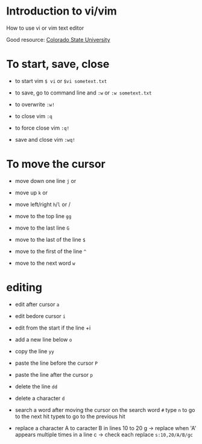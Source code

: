 # Introduction to vi/vim


How to use vi or vim text editor

Good resource: [Colorado State University](https://www.cs.colostate.edu/helpdocs/vi.html)

# To start, save, close

* to start vim
`$ vi` or `$vi sometext.txt`

* to save, go to command line and
`:w` or `:w sometext.txt`

* to overwrite
`:w!`

* to close vim
`:q`

* to force close vim
`:q!`

* save and close vim
`:wq!`

# To move the cursor

* move down one line
`j` or <return>

* move up
`k` or <up-arrow>

* move left/right
`h`/`l` or <left-arrow>/<right-arrow>

* move to the top line
`gg`

* move to the last line
`G`

* move to the last of the line
`$`

* move to the first of the line
`^`

* move to the next word
`w`


# editing
* edit after cursor
`a`

* edit bedore cursor
`i`

* edit from the start if the line
<shift>+i

* add a new line below
`o`

* copy the line
`yy`

* paste the line before the cursor
`P`

* paste the line after the cursor
`p`

* delete the line
`dd`

* delete a character
`d`

* search a word after moving the cursor on the search word
`#`
type `n` to go to the next hit
type`N` to go to the previous hit

* replace a character A to caracter B in lines 10 to 20
g -> replace when 'A' appears multiple times in a line
c -> check each replace
`s:10,20/A/B/gc`

